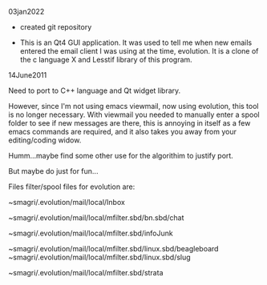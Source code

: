 03jan2022
* created git repository

* This is  an Qt4 GUI  application.  It was used  to tell me  when new
  emails entered the email client I  was using at the time, evolution.
  It  is a  clone of  the c  language X  and Lesstif  library of  this
  program.

14June2011

Need to port to C++ language and Qt widget library.

However, since I'm not using emacs viewmail, now using evolution, this
tool is  no longer  necessary.  With viewmail  you needed  to manually
enter  a spool  folder  to see  if  new messages  are  there, this  is
annoying in itself  as a few emacs commands are  required, and it also
takes you away from your editing/coding widow.

Humm...maybe find some other use for the algorithim to justify port.

But maybe do just for fun...

Files filter/spool files for evolution are:

~smagri/.evolution/mail/local/Inbox

~smagri/.evolution/mail/local/mfilter.sbd/bn.sbd/chat

~smagri/.evolution/mail/local/mfilter.sbd/infoJunk

~smagri/.evolution/mail/local/mfilter.sbd/linux.sbd/beagleboard
~smagri/.evolution/mail/local/mfilter.sbd/linux.sbd/slug

~smagri/.evolution/mail/local/mfilter.sbd/strata
